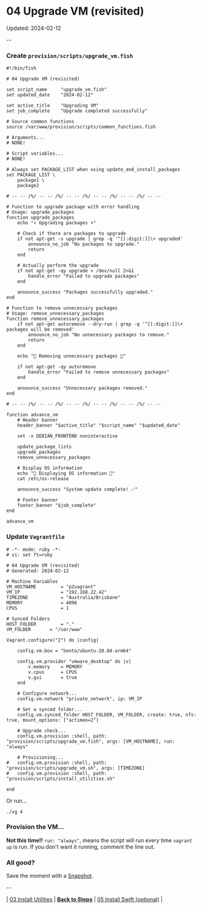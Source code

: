 # 04 Upgrade VM (revisited)

Updated: 2024-02-12

--

### Create `provision/scripts/upgrade_vm.fish`

```
#!/bin/fish

# 04 Upgrade VM (revisited)

set script_name     "upgrade_vm.fish"
set updated_date    "2024-02-12"

set active_title    "Upgrading VM"
set job_complete    "Upgrade completed successfully"

# Source common functions
source /var/www/provision/scripts/common_functions.fish

# Arguments...
# NONE!

# Script variables...
# NONE!

# Always set PACKAGE_LIST when using update_and_install_packages
set PACKAGE_LIST \
	package1 \
	package2

# -- -- /%/ -- -- /%/ -- -- /%/ -- -- /%/ -- -- /%/ -- --

# Function to upgrade package with error handling
# Usage: upgrade_packages
function upgrade_packages
	echo "⬆️ Upgrading packages ⬆️"

	# Check if there are packages to upgrade
	if not apt-get -s upgrade | grep -q '^[[:digit:]]\+ upgraded'
		announce_no_job "No packages to upgrade."
		return
	end

	# Actually perform the upgrade
	if not apt-get -qy upgrade > /dev/null 2>&1
		handle_error "Failed to upgrade packages"
	end

	announce_success "Packages successfully upgraded."
end

# Function to remove unnecessary packages
# Usage: remove_unnecessary_packages
function remove_unnecessary_packages
	if not apt-get autoremove --dry-run | grep -q '^[[:digit:]]\+ packages will be removed'
		announce_no_job "No unnecessary packages to remove."
		return
	end

	echo "🧹 Removing unnecessary packages 🧹"

	if not apt-get -qy autoremove
		handle_error "Failed to remove unnecessary packages"
	end

	announce_success "Unnecessary packages removed."
end

# -- -- /%/ -- -- /%/ -- -- /%/ -- -- /%/ -- -- /%/ -- --

function advance_vm
	# Header banner
	header_banner "$active_title" "$script_name" "$updated_date"

	set -x DEBIAN_FRONTEND noninteractive

	update_package_lists
	upgrade_packages
	remove_unnecessary_packages

	# Display OS information
	echo "📄 Displaying OS information 📄"
	cat /etc/os-release

	announce_success "System update complete! ✅"

	# Footer banner
	footer_banner "$job_complete"
end

advance_vm
```

### Update `Vagrantfile`

```
# -*- mode: ruby -*-
# vi: set ft=ruby

# 04 Upgrade VM (revisited)
# Generated: 2024-02-12

# Machine Variables
VM_HOSTNAME         = "p2vagrant"
VM_IP               = "192.168.22.42"
TIMEZONE            = "Australia/Brisbane"
MEMORY              = 4096
CPUS                = 1

# Synced Folders
HOST_FOLDER         = "."
VM_FOLDER       = "/var/www"

Vagrant.configure("2") do |config|

	config.vm.box = "bento/ubuntu-20.04-arm64"

	config.vm.provider "vmware_desktop" do |v|
		v.memory    = MEMORY
		v.cpus      = CPUS
		v.gui       = true
	end

	# Configure network...
	config.vm.network "private_network", ip: VM_IP

	# Set a synced folder...
	config.vm.synced_folder HOST_FOLDER, VM_FOLDER, create: true, nfs: true, mount_options: ["actimeo=2"]

	# Upgrade check...
	config.vm.provision :shell, path: "provision/scripts/upgrade_vm.fish", args: [VM_HOSTNAME], run: "always"

	# Provisioning...
#	config.vm.provision :shell, path: "provision/scripts/upgrade_vm.sh", args: [TIMEZONE]
#	config.vm.provision :shell, path: "provision/scripts/install_utilities.sh"

end
```

Or run...

```
./vg 4
```

### Provision the VM...

**Not this time‼️** `run: "always"`, means the script will run every time `vagrant up` is run. If you don't want it running, comment the line out.

### All good?

Save the moment with a [Snapshot](./Snapshots.md).

--

<!-- 04 Upgrade VM (revisited) -->
| [03 Install Utilities](./03_Install_Utilities.md)
| [**Back to Steps**](../README.md)
| [05 Install Swift (optional)](./05_Install_Swift.md)
|
